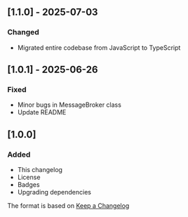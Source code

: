 ## [1.1.0] - 2025-07-03

### Changed

- Migrated entire codebase from JavaScript to TypeScript

## [1.0.1] - 2025-06-26

### Fixed

- Minor bugs in MessageBroker class
- Update README

## [1.0.0]

### Added

- This changelog
- License
- Badges
- Upgrading dependencies

The format is based on [Keep a Changelog](http://keepachangelog.com/)
